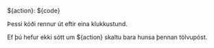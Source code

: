 ${action}: ${code}

Þessi kóði rennur út eftir eina klukkustund.

Ef þú hefur ekki sótt um ${action} skaltu bara hunsa þennan tölvupóst.
